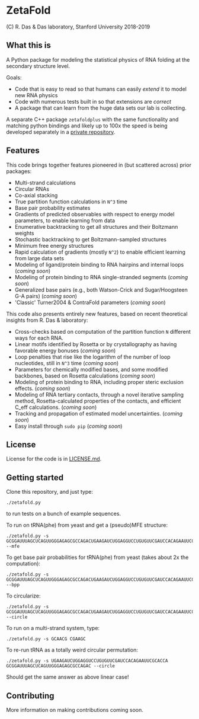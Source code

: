 # ZetaFold
(C) R. Das & Das laboratory, Stanford University 2018-2019

## What this is
A Python package for modeling the statistical physics of RNA folding at the secondary structure level. 

Goals:
 * Code that is easy to read so that humans can easily _extend_ it to model new RNA physics 
 * Code with numerous tests built in so that extensions are _correct_
 * A package that can learn from the huge data sets our lab is collecting.

A separate C++ package `zetafoldplus` with the same functionality and matching python bindings and likely up to 100x the speed is being developed separately in a [private repository](https://github.com/rhiju/zetafoldplus).

## Features 
This code brings together features pioneered in (but scattered across) prior packages:
 * Multi-strand calculations
 * Circular RNAs
 * Co-axial stacking
 * True partition function calculations in `N^3` time
 * Base pair probability estimates
 * Gradients of predicted observables with respect to energy model parameters, to enable learning from data
 * Enumerative backtracking to get all structures and their Boltzmann weights
 * Stochastic backtracking to get Boltzmann-sampled structures
 * Minimum free energy structures
 * Rapid calculation of gradients (mostly `N^2`) to enable efficient learning from large data sets
 * Modeling of ligand/protein binding to RNA hairpins and internal loops (_coming soon_)
 * Modeling of protein binding to RNA single-stranded segments (_coming soon_)
 * Generalized base pairs (e.g., both Watson-Crick and Sugar/Hoogsteen G-A pairs) (_coming soon_)
 * 'Classic' Turner2004 & ContraFold parameters (_coming soon_)
 
This code also presents entirely new features, based on recent theoretical insights from R. Das & laboratory:
 * Cross-checks based on computation of the partition function `N` different ways for each RNA.
 * Linear motifs identified by Rosetta or by crystallography as having favorable energy bonuses (_coming soon_)
 * Loop penalties that rise like the logarithm of the number of loop nucleotides, still in `N^3` time (_coming soon_)
 * Parameters for chemically modified bases, and some modified backbones, based on Rosetta calculations (_coming soon_)
 * Modeling of protein binding to RNA, including proper steric exclusion effects. (_coming soon_)
 * Modeling of RNA tertiary contacts, through a novel iterative sampling method, Rosetta-calculated properties of the contacts, and efficient C_eff calculations. (_coming soon_)
 * Tracking and propagation of estimated model uncertainties. (_coming soon_)
 * Easy install through `sudo pip` (_coming soon_)
 
## License
License for the code is in [LICENSE.md](LICENSE.md).

## Getting started
Clone this repository, and just type:
```
./zetafold.py
```
to run tests on a bunch of example sequences.

To run on tRNA(phe) from yeast and get a (pseudo)MFE structure:
```
./zetafold.py -s GCGGAUUUAGCUCAGUUGGGAGAGCGCCAGACUGAAGAUCUGGAGGUCCUGUGUUCGAUCCACAGAAUUCGCACCA --mfe
```

To get base pair probabilities for tRNA(phe) from yeast (takes about 2x the computation):
```
./zetafold.py -s GCGGAUUUAGCUCAGUUGGGAGAGCGCCAGACUGAAGAUCUGGAGGUCCUGUGUUCGAUCCACAGAAUUCGCACCA --bpp
```

To circularize:

``` 
./zetafold.py -s GCGGAUUUAGCUCAGUUGGGAGAGCGCCAGACUGAAGAUCUGGAGGUCCUGUGUUCGAUCCACAGAAUUCGCACCA --circle
```

To run on a multi-strand system, type:
```
./zetafold.py -s GCAACG CGAAGC
```

To re-run tRNA as a totally weird circular permutation:
```
./zetafold.py -s UGAAGAUCUGGAGGUCCUGUGUUCGAUCCACAGAAUUCGCACCA GCGGAUUUAGCUCAGUUGGGAGAGCGCCAGAC --circle
```
Should get the same answer as above linear case!

## Contributing
More information on making contributions coming soon.
